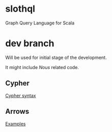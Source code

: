 # slothql
Graph Query Language for Scala

# dev branch
Will be used for initial stage of the development.

It might include _Nous_ related code.

Cypher
-----------------------------------------------------

[Cypher syntax](cypher/doc/syntax.md)


Arrows
-----------------------------------------------------

[Examples](arrows/doc/examples.md)